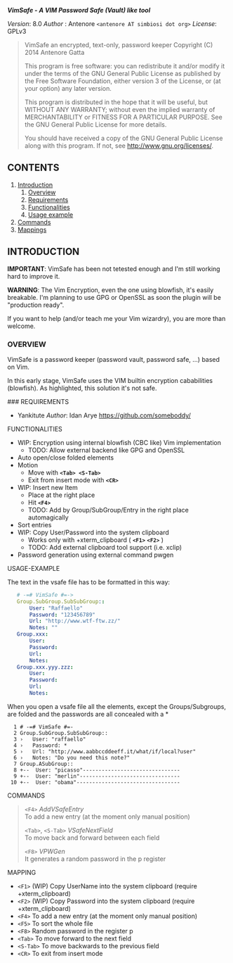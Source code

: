 ***VimSafe - A VIM Password Safe (Vault) like tool***

*Version*: 8.0
*Author* : Antenore `<antenore AT simbiosi dot org>`
*License*: GPLv3

>   VimSafe an encrypted, text-only, password keeper
>   Copyright (C) 2014 Antenore Gatta
>
>   This program is free software: you can redistribute it and/or modify
>   it under the terms of the GNU General Public License as published by
>   the Free Software Foundation, either version 3 of the License, or
>   (at your option) any later version.
>
>   This program is distributed in the hope that it will be useful,
>   but WITHOUT ANY WARRANTY; without even the implied warranty of
>   MERCHANTABILITY or FITNESS FOR A PARTICULAR PURPOSE.  See the
>   GNU General Public License for more details.
>
>   You should have received a copy of the GNU General Public License
>   along with this program.  If not, see <http://www.gnu.org/licenses/>.


## CONTENTS                                 <a name="vim-safe-contents"/>

1. [Introduction](#vim-safe-intro)
    1. [Overview](#vim-safe-overview)
    2. [Requirements](#vim-safe-requirements)
    3. [Functionalities](#vim-safe-functionalities)
    4. [Usage example](#vim-safe-example)
2. [Commands](#vim-safe-commands)
3. [Mappings](#vim-safe-mappings)


## INTRODUCTION                             <a name="vim-safe-intro"/>

**IMPORTANT**: VimSafe has been not tetested enough and I'm still working hard to
           improve it.

**WARNING**: The Vim Encryption, even the one using blowfish, it's easily breakable.
         I'm planning to use GPG or OpenSSL as soon the plugin will be
         "production ready".

If you want to help (and/or teach me your Vim wizardry), you are more than
welcome.

### OVERVIEW                                 <a name="vim-safe-overview"/>

VimSafe is a password keeper (password vault, password safe, ...) based on Vim.

In this early stage, VimSafe uses the VIM builtin encryption cababilities
(blowfish). As highlighted, this solution it's not  safe.

<a name="vim-safe-requirements"/>
### REQUIREMENTS

  * Yankitute
    *Author*:  Idan Arye <https://github.com/someboddy/>


<a name=""/>
FUNCTIONALITIES					     <a name="vim-safe-functionalities"/>

* WIP: Encryption using internal blowfish (CBC like) Vim implementation
  - TODO: Allow external backend like GPG and OpenSSL
* Auto open/close folded elements
* Motion
  - Move with **`<Tab> <S-Tab>`**
  - Exit from insert mode with **`<CR>`**
* WIP: Insert new Item
  - Place at the right place
  - Hit **`<F4>`**
  - TODO: Add by Group/SubGroup/Entry in the right place automagically
* Sort entries
* WIP: Copy User/Password into the system clipboard
  - Works only with +xterm_clipboard ( **`<F1>`** **`<F2>`** )
  - TODO: Add external clipboard tool support (i.e. xclip)
*   Password generation using external command pwgen

<a name=""/>
USAGE-EXAMPLE						 <a name="vim-safe-example"/>

The text in the vsafe file has to be formatted in this way:
```yml
   # -=# VimSafe #=->
   Group.SubGroup.SubSubGroup::
       User: "Raffaello"
       Password: "123456789"
       Url: "http://www.wtf-ftw.zz/"
       Notes: ""
   Group.xxx:
       User:
       Password:
       Url:
       Notes:
   Group.xxx.yyy.zzz:
       User:
       Password:
       Url:
       Notes:
```

When you open a vsafe file all the elements, except the Groups/Subgroups, are
folded and the passwords are all concealed with a *

```vim
  1 # -=# VimSafe #=-
  2 Group.SubGroup.SubSubGroup::
  3 ›   User: "raffaello"
  4 ›   Password: *
  5 ›   Url: "http://www.aabbccddeeff.it/what/if/local?user"
  6 ›   Notes: "Do you need this note?"
  7 Group.ASubGroup::
  8 +--  User: "picasso"-------------------------------
  9 +--  User: "merlin"--------------------------------
 10 +--  User: "obama"---------------------------------
```

COMMANDS						 <a name="vim-safe-commands"/>

>  `<F4>`	*AddVSafeEntry*  
>			To add a new entry (at the moment only manual position)
>
>  `<Tab>`,
>  `<S-Tab>` *VSafeNextField*  
>			To move back and forward between each field
>
>  `<F8>`	*VPWGen*  
>			It generates a random password in the p register

MAPPING							 <a name="vim-safe-mappings"/>

 * `<F1>` (WIP) Copy UserName into the system clipboard (require +xterm_clipboard)
 * `<F2>` (WIP) Copy Password into the system clipboard (require +xterm_clipboard)
 * `<F4>` To add a new entry (at the moment only manual position)
 * `<F5>` To sort the whole file
 * `<F8>` Random password in the register p
 * `<Tab>` To move forward to the next field
 * `<S-Tab>` To move backwards to the previous field
 * `<CR>` To exit from insert mode


